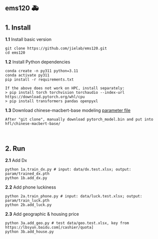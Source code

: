 
## ems120 🚑


## 1. Install

<b>1.1</b> Install basic version
```  
git clone https://github.com/jielab/ems120.git
cd ems120
``` 

<b>1.2</b> Install Python dependencies
``` 
conda create -n py311 python=3.11
conda activate py311
pip install -r requirements.txt

If the above does not work on HPC, install separately:
> pip install torch torchvision torchaudio --index-url https://download.pytorch.org/whl/cpu
> pip install transformers pandas openpyxl
``` 

<b>1.3</b> Download chinese-macbert-base modeling [parameter file](https://huggingface.co/hfl/chinese-macbert-base/tree/main)
```  
After "git clone", manually download pytorch_model.bin and put into hfl/chinese-macbert-base/
```  
<br>


## 2. Run

<b>2.1</b> Add Dx
```
python 1a.train_dx.py # input: data/dx.test.xlsx; output: param/trained_dx.pth
python 1b.add_dx.py
```

<b>2.2</b> Add phone luckiness
```
python 2a.train_phone.py # input: data/luck.test.xlsx; output: param/train_luck.pth
python 2b.add_luck.py
```

<b>2.3</b> Add geographic & housing price
```
python 3a.add_geo.py # test data/geo.test.xlsx, key from https://lbsyun.baidu.com[/cashier/quota]
python 3b.add_house.py
```